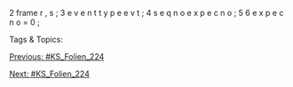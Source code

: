 2 frame r , s ;
3 e v e n t t y p e e v t ;
4 s e q n o e x p e c n o ;
5
6 e x p e c n o = 0 ;

   Tags & Topics:
   

[Previous: #KS_Folien_224](KS_Folien_224.md)

[Next: #KS_Folien_224](KS_Folien_224.md)